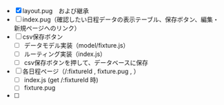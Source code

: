 - [x] layout.pug　および継承
- [ ] index.pug（確認したい日程データの表示テーブル、保存ボタン、編集・新規ページへのリンク）
- [ ] csv保存ボタン
  - [ ] データモデル実装（model/fixture.js）
  - [ ] ルーティング実装（index.js）
  - [ ] csv保存ボタンを押して、データベースに保存

- [ ] 各日程ページ（/:fixtureId , fixture.pug , ）
  - [ ] index.js (get /:fixtureId 時)
  - [ ] fixture.pug

- [ ]